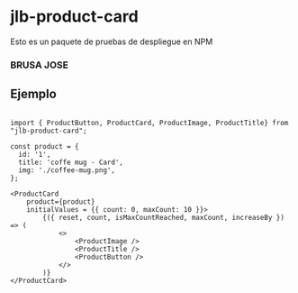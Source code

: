 # jlb-product-card

Esto es un paquete de pruebas de despliegue en NPM

### BRUSA JOSE

## Ejemplo

```

import { ProductButton, ProductCard, ProductImage, ProductTitle} from "jlb-product-card";

```

```
const product = {
  id: '1',
  title: 'coffe mug - Card',
  img: './coffee-mug.png',
};
```

```
<ProductCard
    product={product}
    initialValues = {{ count: 0, maxCount: 10 }}>
        {({ reset, count, isMaxCountReached, maxCount, increaseBy }) => (
            <>
                <ProductImage />
                <ProductTitle />
                <ProductButton />
            </>
        )}
</ProductCard>
```
